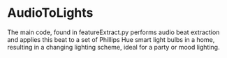 # AudioToLights

The main code, found in featureExtract.py performs audio beat extraction and applies this beat to a set of Phillips Hue smart light bulbs in a home, resulting in a changing lighting scheme, ideal for a party or mood lighting.
